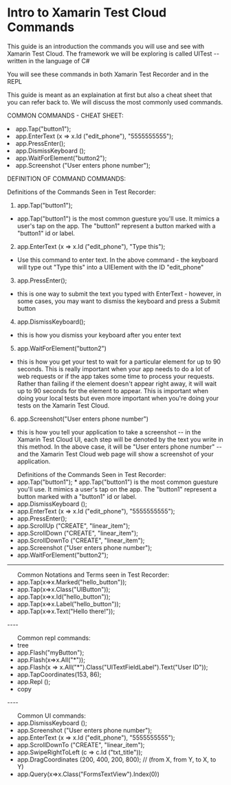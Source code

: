 # Intro to Xamarin Test Cloud Commands

This guide is an introduction the commands you will use and see with Xamarin Test Cloud.
The framework we will be exploring is called UITest -- written in the language of C#

You will see these commands in both Xamarin Test Recorder and in the REPL

This guide is meant as an explaination at first but also a cheat sheet that you can refer back to.
We will discuss the most commonly used commands.

COMMON COMMANDS - CHEAT SHEET:
<li>app.Tap("button1"); 
<li>app.EnterText (x => x.Id ("edit_phone"), "5555555555");</li>
<li>app.PressEnter();
<li>app.DismissKeyboard ();</li>
<li>app.WaitForElement("button2");
<li>app.Screenshot ("User enters phone number");</li>
</ul>


DEFINITION OF COMMAND COMMANDS:

Definitions of the Commands Seen in Test Recorder:
1. app.Tap("button1"); 
* app.Tap("button1") is the most common guesture you'll use.  It mimics a user's tap on the app.  The "button1" represent a button marked with a "button1" id or label.
2. app.EnterText (x => x.Id ("edit_phone"), "Type this");</li>
* Use this command to enter text.  In the above command - the keyboard will type out "Type this" into a UIElement with the ID "edit_phone"
3. app.PressEnter();
* this is one way to submit the text you typed with EnterText - however, in some cases, you may want to dismiss the keyboard and press a Submit button 
4. app.DismissKeyboard();
* this is how you dismiss your keyboard after you enter text
5. app.WaitForElement("button2")
* this is how you get your test to wait for a particular element for up to 90 seconds.  This is really important when your app needs to do a lot of web requests or if the app takes some time to process your requests.  Rather than failing if the element doesn't appear right away, it will wait up to 90 seconds for the element to appear.  This is important when doing your local tests but even more important when you're doing your tests on the Xamarin Test Cloud.
6. app.Screenshot("User enters phone number")
* this is how you tell your application to take a screenshot -- in the Xamarin Test Cloud UI, each step will be denoted by the text you write in this method.  In the above case, it will be "User enters phone number" -- and the Xamarin Test Cloud web page will show a screenshot of your application.

<ul>Definitions of the Commands Seen in Test Recorder:
<li>app.Tap("button1"); 
* app.Tap("button1") is the most common guesture you'll use.  It mimics a user's tap on the app.  The "button1" represent a button marked with a "button1" id or label.
<li>app.DismissKeyboard ();</li>
<li>app.EnterText (x => x.Id ("edit_phone"), "5555555555");</li>
<li>app.PressEnter();
<li>app.ScrollUp ("CREATE", "linear_item");</li>
<li>app.ScrollDown ("CREATE", "linear_item");</li>
<li>app.ScrollDownTo ("CREATE", "linear_item");</li>
<li>app.Screenshot ("User enters phone number");</li>
<li>app.WaitForElement("button2");
</ul>



----
<ul>Common Notations and Terms seen in Test Recorder:
<li>app.Tap(x=>x.Marked("hello_button"));
<li>app.Tap(x=>x.Class("UIButton"));</li>
<li>app.Tap(x=>x.Id("hello_button"));</li>
<li>app.Tap(x=>x.Label("hello_button"));</li>
<li>app.Tap(x=>x.Text("Hello there!"));</li>
</ul>
----
<ul>Common repl commands:
<li>tree</li>
<li>app.Flash("myButton");</li>
<li>app.Flash(x=>x.All("*"));</li>
<li>app.Flash(x => x.All("*").Class("UITextFieldLabel").Text("User ID"));</li>
<li>app.TapCoordinates(153, 86);</li>
<li>app.Repl ();</li>
<li>copy
</ul>
----
<ul>
Common UI commands:
<li>app.DismissKeyboard ();</li>
<li>app.Screenshot ("User enters phone number");</li>
<li>app.EnterText (x => x.Id ("edit_phone"), "5555555555");</li>
<li>app.ScrollDownTo ("CREATE", "linear_item");</li>
<li>app.SwipeRightToLeft (c => c.Id ("txt_title"));</li>
<li>app.DragCoordinates (200, 400, 200, 800); // (from X, from Y, to X, to Y)</li>
<li>app.Query(x=>x.Class("FormsTextView").Index(0)) </li>
</ul>
<ul>
